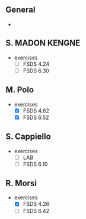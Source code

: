 ## General

* 

## S. MADON KENGNE

* exercises
  * [ ] FSDS 4.24
  * [ ] FSDS 6.30

## M. Polo

* exercises
  * [x] FSDS 4.62
  * [x] FSDS 6.52

## S. Cappiello

* exercises
  * [ ] LAB
  * [ ] FSDS 6.10

## R. Morsi

* exercises
  * [x] FSDS 4.26
  * [ ] FSDS 6.42
